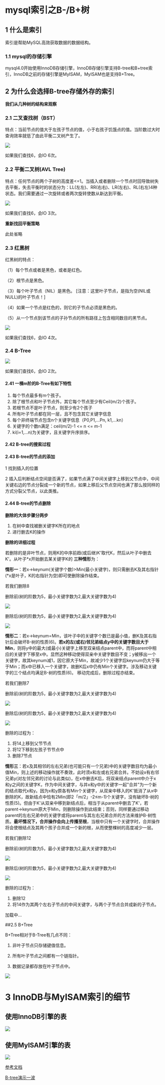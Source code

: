 # mysql索引之B-/B+树

## 1 什么是索引

 索引是帮助MySQL高效获取数据的数据结构。
### 1.1 mysql的存储引擎

mysql4.0开始使用InnoDB存储引擎，InnoDB存储引擎支持B-tree和B+tree索引，InnoDB之前的存储引擎是MyISAM，MyISAM也是支持B+Tree。

## 2 为什么会选择B-tree存储外存的索引

**我们从几种树的结构来观察**

### 2.1 二叉查找树（BST）

 特点：当前节点的值大于左孩子节点的值，小于右孩子饥饿点的值。当阶数过大时查询效率就低了由此平衡二叉树产生了。

![](img/bst.png)

如果我们查找6，会IO 6次。
 

### 2.2 平衡二叉树(AVL Tree)

 特点：任何节点的两个子树的高度差<=1。当插入或者删除一个节点时回导致树失去平衡，失去平衡时的状态分为：LL(左左)、RR(右右)、LR(左右)、RL(右左)4种状态。我们需要通过一次旋转或者两次旋转使数从新达到平衡。

![](img/AVL-Tree.png)

如果我们查找6，会IO 3次。

**重新找回平衡策略**

此处省略

### 2.3 红黑树

红黑树的特点：

（1）每个节点或者是黑色，或者是红色。

（2）根节点是黑色。

（3）每个叶子节点（NIL）是黑色。 [注意：这里叶子节点，是指为空(NIL或NULL)的叶子节点！]

（4）如果一个节点是红色的，则它的子节点必须是黑色的。

（5）从一个节点到该节点的子孙节点的所有路径上包含相同数目的黑节点。

![](img/RBT.png)


如果我们查找6，会IO 4次。

### 2.4 B-Tree

![](img/B-Tree.png)

如果我们查找6，会IO 2次。

#### 2.41 一棵m阶的B-Tree有如下特性 

1. 每个节点最多有m个孩子。 
2. 除了根节点和叶子节点外，其它每个节点至少有Ceil(m/2)个孩子。 
3. 若根节点不是叶子节点，则至少有2个孩子 
4. 所有叶子节点都在同一层，且不包含其它关键字信息 
5. 每个非终端节点包含n个关键字信息（P0,P1,…Pn, k1,…kn） 
6. 关键字的个数n满足：ceil(m/2)-1 <= n <= m-1 
7. ki(i=1,…n)为关键字，且关键字升序排序。

#### 2.42 B-tree的搜索过程

#### 2.43 B-tree的节点的添加

1 找到插入的位置

2 插入后判断结点空间是否满了，如果节点满了中间关键字上移到父节点中，中间关键右边的节点分裂成一个新的节点，如果上移后父节点空间也满了那么按同样的方式分裂父节点，以此类推。

#### 2.44 B-tree的节点删除

**删除的大体步骤分两步**

1. 在树中查找被删关键字K所在的地点
2. 进行删去K的操作

**删除的详细过程**

若删除的是非叶节点，则用K的中序前趋(或后继)K'取代K，然后从叶子中删去K'。从叶子*x开始删去某关键字K的 **三种情形**为：

**情形一**：若x->keynum(关键字个数)>Min(最小关键字)，则只需删去K及其右指针(*x是叶子，K的右指针为空)即可使删除操作结束。

若我们删除8

删除前(树的阶数为5，最小关键字数为2,最大关键字数为4)

![](img/case1.png)

删除后(树的阶数为5，最小关键字数为2,最大关键字数为4)

![](img/case1-2.png)

**情形二**：若x->keynum=Min，该叶子中的关键字个数已是最小值，删K及其右指针后会破坏B-树的性质(6)。**若x的左(或右)邻兄弟结点y中的关键字数目大于Min**，则将y中的最大(或最小)关键字上移至双亲结点parent中，而将parent中相应的关键字下移至x中。显然这种移动使得双亲中关键字数目不变；y被移出一个关键字，故其keynum减1，因它原大于Min，故减少1个关键字后keynum仍大于等于Min；而x中已移入一个关键字，故删K后x中仍有Min个关键字。涉及移动关键字的三个结点均满足B-树的性质(6)。 移动完成后，删除过程亦结束。

若我们删除7

删除前(树的阶数为5，最小关键字数为2,最大关键字数为4)

![](img/case2.png)

删除后(树的阶数为5，最小关键字数为2,最大关键字数为4)

![](img/case2-2.png)

删除的过程为：

1. 将14上移到父节节点
2. 将12下移到左孩子节节点中
3. 删除7节点


**情形三**：若x及其相邻的左右兄弟(也可能只有一个兄弟)中的关键字数目均为最小值Min，则上述的移动操作就不奏效，此时须x和左或右兄弟合并。不妨设x有右邻兄弟y(对左邻兄弟的讨论与此类似)，在x中删去K后，将双亲结点parent中介于x和y之间的关键字K，作为中间关键字，与并x和y中的关键字一起"合并"为一个新的结点取代x和y。因为x和y原各有Min个关键字，从双亲中移入的K'抵消了从x中删除的K，故新结点中恰有2Min(即2「m/2」-2≤m-1)个关键字，没有破坏B-树的性质(5)。但由于K'从双亲中移到新结点后，相当于从parent中删去了K'，若parent->keynum原大于Min，则删除操作到此结束；否则，同样要通过移动parent的左右兄弟中的关键字或将parent与其左右兄弟合并的方法来维护B-树性质。**最坏情况下，合并操作会向上传播至根**，当根中只有一个关键字时，合并操作将会使根结点及其两个孩子合并成一个新的根，从而使整棵树的高度减少一层。 

若我们删除12

删除前(树的阶数为5，最小关键字数为2,最大关键字数为4)

![](img/case3.png)

删除后(树的阶数为5，最小关键字数为2,最大关键字数为4)

![](img/case3-2.png)

删除的过程为：

1. 删除12
2. 将14作为其两个左右子节点的中间关键字，与两个子节点合并成新的子节点。



加载中...

##2.5 B+Tree

B+Tree相对于B-Tree有几点不同：

1. 非叶子节点只存储键值信息。

2. 所有叶子节点之间都有一个链指针。

3. 数据记录都存放在叶子节点中。

![](img/B+Tree.png)

# 3 InnoDB与MyISAM索引的细节

## 使用InnoDB引擎的表
![](img/InnoDB-detail.png)

## 使用MyISAM引擎的表
![](img/MyISAM-detail.png)


[参考文档](https://www.cnblogs.com/vianzhang/p/7922426.html)

[B-tree演示一波](https://www.cs.usfca.edu/~galles/visualization/BTree.html)


